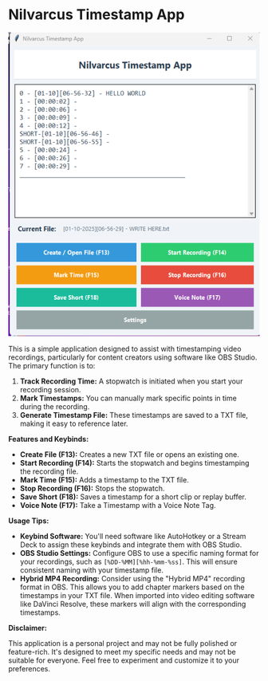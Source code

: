 # Nilvarcus Timestamp App

![App Screenshot](app_screenshotv2.png)

This is a simple application designed to assist with timestamping video recordings, particularly for content creators using software like OBS Studio. The primary function is to:

1. **Track Recording Time:** A stopwatch is initiated when you start your recording session.
2. **Mark Timestamps:** You can manually mark specific points in time during the recording.
3. **Generate Timestamp File:** These timestamps are saved to a TXT file, making it easy to reference later.

**Features and Keybinds:**

* **Create File (F13):** Creates a new TXT file or opens an existing one.
* **Start Recording (F14):** Starts the stopwatch and begins timestamping the recording file.
* **Mark Time (F15):** Adds a timestamp to the TXT file.
* **Stop Recording (F16):** Stops the stopwatch.
* **Save Short (F18):** Saves a timestamp for a short clip or replay buffer.
* **Voice Note (F17):** Take a Timestamp with a Voice Note Tag.

**Usage Tips:**

- **Keybind Software:** You'll need software like AutoHotkey or a Stream Deck to assign these keybinds and integrate them with OBS Studio.
- **OBS Studio Settings:** Configure OBS to use a specific naming format for your recordings, such as `[%DD-%MM][%hh-%mm-%ss]`. This will ensure consistent naming with your timestamp file.
- **Hybrid MP4 Recording:** Consider using the "Hybrid MP4" recording format in OBS. This allows you to add chapter markers based on the timestamps in your TXT file. When imported into video editing software like DaVinci Resolve, these markers will align with the corresponding timestamps.

**Disclaimer:**

This application is a personal project and may not be fully polished or feature-rich. It's designed to meet my specific needs and may not be suitable for everyone. Feel free to experiment and customize it to your preferences.

